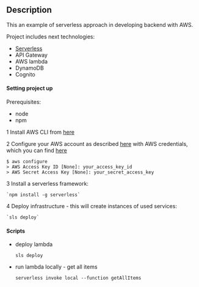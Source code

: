 ## Description
This an example of serverless approach in developing backend with AWS.

Project includes next technologies:
- [Serverless](https://serverless.com)
- API Gateway
- AWS lambda
- DynamoDB
- Cognito

#### Setting project up
 Prerequisites:
- node
- npm

1 Install AWS CLI from [here](https://docs.aws.amazon.com/cli/latest/userguide/install-cliv2.html)

2 Configure your AWS account as described [here](https://docs.aws.amazon.com/serverless-application-model/latest/developerguide/serverless-getting-started-set-up-credentials.html) with AWS credentials, which you can find [here](https://docs.aws.amazon.com/general/latest/gr/managing-aws-access-keys.html)

```
$ aws configure
> AWS Access Key ID [None]: your_access_key_id
> AWS Secret Access Key [None]: your_secret_access_key
```
3 Install a serverless framework:

    `npm install -g serverless`
    
4 Deploy infrastructure - this will create instances of used services:

    `sls deploy`


#### Scripts

- deploy lambda

    `sls deploy`

- run lambda locally - get all items

    `serverless invoke local --function getAllItems`
